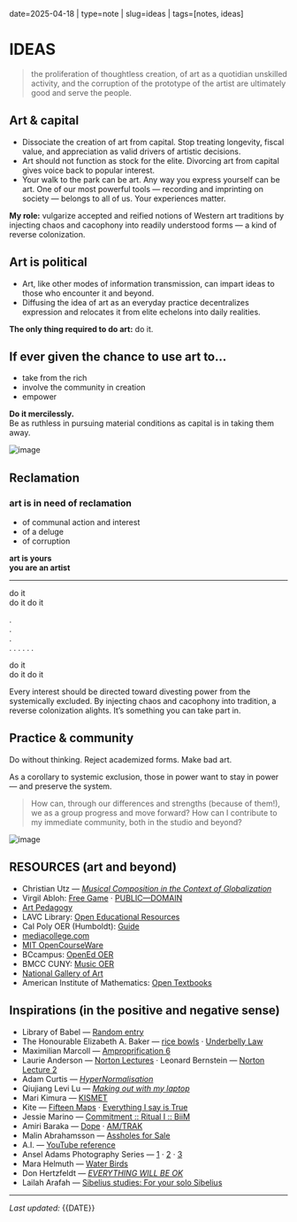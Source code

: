 date=2025-04-18 | type=note | slug=ideas | tags=[notes, ideas]

# IDEAS

> the proliferation of thoughtless creation, of art as a quotidian unskilled activity, and the corruption of the prototype of the artist are ultimately good and serve the people.

## Art & capital

- Dissociate the creation of art from capital. Stop treating longevity, fiscal value, and appreciation as valid drivers of artistic decisions.
- Art should not function as stock for the elite. Divorcing art from capital gives voice back to popular interest.
- Your walk to the park can be art. Any way you express yourself can be art. One of our most powerful tools — recording and imprinting on society — belongs to all of us. Your experiences matter.

**My role:** vulgarize accepted and reified notions of Western art traditions by injecting chaos and cacophony into readily understood forms — a kind of reverse colonization.

## Art is political

- Art, like other modes of information transmission, can impart ideas to those who encounter it and beyond.
- Diffusing the idea of art as an everyday practice decentralizes expression and relocates it from elite echelons into daily realities.

**The only thing required to do art:** do it.

## If ever given the chance to use art to…

- take from the rich  
- involve the community in creation  
- empower  

**Do it mercilessly.**  
Be as ruthless in pursuing material conditions as capital is in taking them away.

![image](https://images.squarespace-cdn.com/content/v1/64cae55ed3a2a3048d8b9108/6e4e6e83-3bc3-4b45-90e5-0e10b2ec06a1/foe+web-20.jpg)

## Reclamation

### art is in need of reclamation

- of communal action and interest  
- of a deluge  
- of corruption  

**art is yours**  
**you are an artist**

* * *

do it  
do it do it  

.  
.  
.  
. . . . . .

do it  
do it do it

Every interest should be directed toward divesting power from the systemically excluded. By injecting chaos and cacophony into tradition, a reverse colonization alights. It’s something you can take part in.

## Practice & community

Do without thinking. Reject academized forms. Make bad art.

As a corollary to systemic exclusion, those in power want to stay in power — and preserve the system.

> How can, through our differences and strengths (because of them!), we as a group progress and move forward? How can I contribute to my immediate community, both in the studio and beyond?

![image](https://images.squarespace-cdn.com/content/v1/64cae55ed3a2a3048d8b9108/6e4e6e83-3bc3-4b45-90e5-0e10b2ec06a1/foe+web-20.jpg)

## RESOURCES (art and beyond)

- Christian Utz — [*Musical Composition in the Context of Globalization*](https://www.degruyter.com/document/doi/10.1515/9783110750135/html)
- Virgil Abloh: [Free Game](https://virgilabloh.com/free-game) · [PUBLIC—DOMAIN](https://public---domain.com)
- [Art Pedagogy](https://www.artpedagogy.com)
- LAVC Library: [Open Educational Resources](https://lib.lavc.edu)
- Cal Poly OER (Humboldt): [Guide](https://libguides.humboldt.edu)
- [mediacollege.com](https://www.mediacollege.com)
- [MIT OpenCourseWare](https://ocw.mit.edu)
- BCcampus: [OpenEd OER](https://open.bccampus.ca)
- BMCC CUNY: [Music OER](https://oer.bmcc.cuny.edu)
- [National Gallery of Art](https://www.nga.gov)
- American Institute of Mathematics: [Open Textbooks](https://aimath.org)

## Inspirations (in the positive and negative sense)

- Library of Babel — [Random entry](https://libraryofbabel.info)
- The Honourable Elizabeth A. Baker — [rice bowls](https://www.youtube.com/watch?v=LwAy0JtS2aY) · [Underbelly Law](https://www.youtube.com/watch?v=94J4zjY_SMg)
- Maximilian Marcoll — [Amproprification 6](https://www.youtube.com/watch?v=H8x1xgEKh6U)
- Laurie Anderson — [Norton Lectures](https://www.youtube.com/results?search_query=laurie+anderson+norton+lectures) · Leonard Bernstein — [Norton Lecture 2](https://youtu.be/6z7OflwCt9I)
- Adam Curtis — [*HyperNormalisation*](https://www.youtube.com/watch?v=-fny99f8amM)
- Qiujiang Levi Lu — [*Making out with my laptop*](https://www.youtube.com/watch?v=ty7ACkI4M1g)
- Mari Kimura — [KISMET](https://www.youtube.com/watch?v=jZ6IlJ2vKJg)
- Kite — [Fifteen Maps](https://youtu.be/7_3g3wzvR9I) · [Everything I say is True](https://www.youtube.com/watch?v=8r3eWq7S0nU)
- Jessie Marino — [Commitment :: Ritual I :: BiiM](https://www.youtube.com/watch?v=tX8uQk9e2i8)
- Amiri Baraka — [Dope](https://www.youtube.com/watch?v=3H8Jz1oUvGo) · [AM/TRAK](https://www.youtube.com/watch?v=VQfX8XbH0Io)
- Malin Abrahamsson — [Assholes for Sale](https://archive.org/details/assholes-for-sale)
- A.I. — [YouTube reference](https://www.youtube.com/watch?v=5c053bc5a3500d6d5a3da226cca6736c37469a78a6430b8e35a24f2d3660baf2)
- Ansel Adams Photography Series — [1](https://archive.org/details/ansel-adams-1) · [2](https://archive.org/details/ansel-adams-2) · [3](https://archive.org/details/ansel-adams-3)
- Mara Helmuth — [Water Birds](http://www.marahelmuth.com)
- Don Hertzfeldt — [*EVERYTHING WILL BE OK*](https://www.youtube.com/watch?v=9nG1zsB1O9w)
- Lailah Arafah — [Sibelius studies: For your solo Sibelius](https://www.youtube.com/watch?v=vUomRA5gHkY)

---

*Last updated:* {{DATE}}
